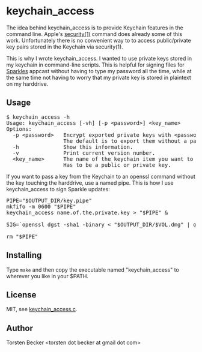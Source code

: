 # keychain_access

The idea behind keychain_access is to provide Keychain features in the command line.  Apple's [security(1)](http://developer.apple.com/documentation/Darwin/Reference/ManPages/man1/security.1.html) command does already some of this work. Unfortunately there is no convenient way to to access public/private key pairs stored in the Keychain via security(1).

This is why I wrote keychain_access.  I wanted to use private keys stored in my keychain in command-line scripts.  This is helpful for signing files for
[Sparkles](http://sparkle.andymatuschak.org/) appcast without having to type my password all the time, while at the same time not having to worry that my private key is stored in plaintext on my harddrive.


## Usage

<pre>
$ keychain_access -h
Usage: keychain_access [-vh] [-p &lt;password>] &lt;key_name>
Options:
  -p &lt;password>   Encrypt exported private keys with &lt;password>.
                  The default is to export them without a password.
  -h              Show this information.
  -v              Print current version number.
  &lt;key_name>      The name of the keychain item you want to access.
                  Has to be a public or private key.
</pre>

If you want to pass a key from the Keychain to an openssl command without the key touching the harddrive, use a named pipe.  This is how I use keychain_access to sign Sparkle updates:

<pre>
PIPE="$OUTPUT_DIR/key.pipe"
mkfifo -m 0600 "$PIPE"
keychain_access name.of.the.private.key > "$PIPE" &amp;

SIG=`openssl dgst -sha1 -binary &lt; "$OUTPUT_DIR/$VOL.dmg" | openssl dgst -dss1 -sign "$PIPE" | openssl enc -base64`

rm "$PIPE"
</pre>


## Installing

Type <code>make</code> and then copy the executable named "keychain_access" to wherever you like in your $PATH.


## License

MIT, see [keychain_access.c](http://github.com/torsten/keychain_access/tree/master/keychain_access.c).


## Author

Torsten Becker &lt;torsten dot becker at gmail dot com>
